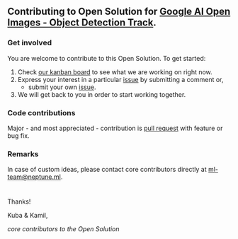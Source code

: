 ## Contributing to Open Solution for [Google AI Open Images - Object Detection Track](https://www.kaggle.com/c/google-ai-open-images-object-detection-track).

### Get involved
You are welcome to contribute to this Open Solution. To get started:
1. Check [our kanban board](https://github.com/neptune-ml/open-solution-googleai-object-detection/projects/1) to see what we are working on right now.
1. Express your interest in a particular [issue](https://github.com/neptune-ml/open-solution-googleai-object-detection/issues) by submitting a comment or,
    * submit your own [issue](https://github.com/neptune-ml/open-solution-googleai-object-detection/issues).
1. We will get back to you in order to start working together.

### Code contributions
Major - and most appreciated - contribution is [pull request](https://github.com/neptune-ml/open-solution-googleai-object-detection/pulls) with feature or bug fix.

### Remarks
In case of custom ideas, please contact core contributors directly at ml-team@neptune.ml.
#

Thanks!

Kuba & Kamil,

*core contributors to the Open Solution*
